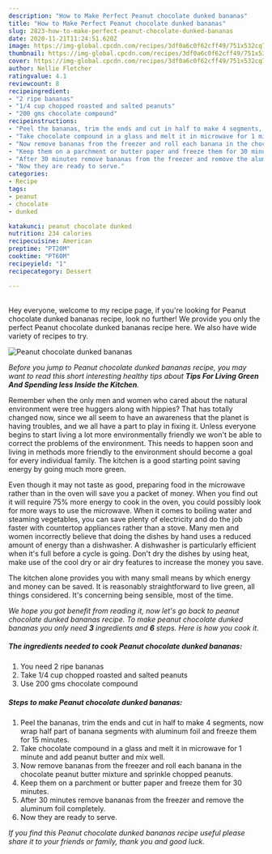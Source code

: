 ```yaml
---
description: "How to Make Perfect Peanut chocolate dunked bananas"
title: "How to Make Perfect Peanut chocolate dunked bananas"
slug: 2823-how-to-make-perfect-peanut-chocolate-dunked-bananas
date: 2020-11-21T11:24:51.620Z
image: https://img-global.cpcdn.com/recipes/3df0a6c0f62cff49/751x532cq70/peanut-chocolate-dunked-bananas-recipe-main-photo.jpg
thumbnail: https://img-global.cpcdn.com/recipes/3df0a6c0f62cff49/751x532cq70/peanut-chocolate-dunked-bananas-recipe-main-photo.jpg
cover: https://img-global.cpcdn.com/recipes/3df0a6c0f62cff49/751x532cq70/peanut-chocolate-dunked-bananas-recipe-main-photo.jpg
author: Nellie Fletcher
ratingvalue: 4.1
reviewcount: 8
recipeingredient:
- "2 ripe bananas"
- "1/4 cup chopped roasted and salted peanuts"
- "200 gms chocolate compound"
recipeinstructions:
- "Peel the bananas, trim the ends and cut in half to make 4 segments, now wrap half part of banana segments with aluminum foil and freeze them for 15 minutes."
- "Take chocolate compound in a glass and melt it in microwave for 1 minute and add peanut butter and mix well."
- "Now remove bananas from the freezer and roll each banana in the chocolate peanut butter mixture and sprinkle chopped peanuts."
- "Keep them on a parchment or butter paper and freeze them for 30 minutes."
- "After 30 minutes remove bananas from the freezer and remove the aluminum foil completely."
- "Now they are ready to serve."
categories:
- Recipe
tags:
- peanut
- chocolate
- dunked

katakunci: peanut chocolate dunked 
nutrition: 234 calories
recipecuisine: American
preptime: "PT20M"
cooktime: "PT60M"
recipeyield: "1"
recipecategory: Dessert

---
```

<br>
Hey everyone, welcome to my recipe page, if you're looking for Peanut chocolate dunked bananas recipe, look no further! We provide you only the perfect Peanut chocolate dunked bananas recipe here. We also have wide variety of recipes to try.
<br>


![Peanut chocolate dunked bananas](https://img-global.cpcdn.com/recipes/3df0a6c0f62cff49/751x532cq70/peanut-chocolate-dunked-bananas-recipe-main-photo.jpg)

<i>Before you jump to Peanut chocolate dunked bananas recipe, you may want to read this short interesting healthy tips about 
<strong>Tips For Living Green And Spending less Inside the Kitchen</strong>.</i>
</br>

Remember when the only men and women who cared about the natural environment were tree huggers along with hippies? That has totally changed now, since we all seem to have an awareness that the planet is having troubles, and we all have a part to play in fixing it. Unless everyone begins to start living a lot more environmentally friendly we won't be able to correct the problems of the environment. This needs to happen soon and living in methods more friendly to the environment should become a goal for every individual family. The kitchen is a good starting point saving energy by going much more green.

Even though it may not taste as good, preparing food in the microwave rather than in the oven will save you a packet of money. When you find out it will require 75% more energy to cook in the oven, you could possibly look for more ways to use the microwave. When it comes to boiling water and steaming vegetables, you can save plenty of electricity and do the job faster with countertop appliances rather than a stove. Many men and women incorrectly believe that doing the dishes by hand uses a reduced amount of energy than a dishwasher. A dishwasher is particularly efficient when it's full before a cycle is going. Don't dry the dishes by using heat, make use of the cool dry or air dry features to increase the money you save.

The kitchen alone provides you with many small means by which energy and money can be saved. It is reasonably straightforward to live green, all things considered. It's concerning being sensible, most of the time.


<i>We hope you got benefit from reading it, now let's go back to peanut chocolate dunked bananas recipe. To make peanut chocolate dunked bananas you only need <strong>3</strong> ingredients and <strong>6</strong> steps. Here is how you cook it.
</i>

##### The ingredients needed to cook Peanut chocolate dunked bananas:

1. You need 2 ripe bananas
1. Take 1/4 cup chopped roasted and salted peanuts
1. Use 200 gms chocolate compound


##### Steps to make Peanut chocolate dunked bananas:

1. Peel the bananas, trim the ends and cut in half to make 4 segments, now wrap half part of banana segments with aluminum foil and freeze them for 15 minutes.
1. Take chocolate compound in a glass and melt it in microwave for 1 minute and add peanut butter and mix well.
1. Now remove bananas from the freezer and roll each banana in the chocolate peanut butter mixture and sprinkle chopped peanuts.
1. Keep them on a parchment or butter paper and freeze them for 30 minutes.
1. After 30 minutes remove bananas from the freezer and remove the aluminum foil completely.
1. Now they are ready to serve.


<i>If you find this Peanut chocolate dunked bananas recipe useful please share it to your friends or family, thank you and good luck.</i>
